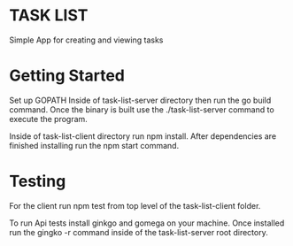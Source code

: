 TASK LIST
===================
Simple App for creating and viewing tasks

Getting Started
====================
Set up GOPATH 
Inside of task-list-server directory then run the go build command.
Once the binary is built use the ./task-list-server command to execute the program.

Inside of task-list-client directory run npm install.
After dependencies are finished installing run the npm start command.


Testing
=============
For the client run npm test from top level of the task-list-client folder.

To run Api tests install ginkgo and gomega on your machine.
Once installed run the gingko -r command inside of the task-list-server root directory.
